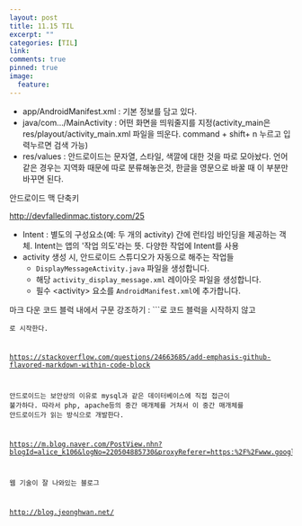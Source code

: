 ```yaml
---
layout: post
title: 11.15 TIL
excerpt: ""
categories: [TIL]
link:
comments: true
pinned: true
image:
  feature: 
---
```




* app/AndroidManifest.xml : 기본 정보를 담고 있다.
* java/com…/MainActivity : 어떤 화면을 띄워줄지를 지정(activity_main은 res/playout/activity_main.xml 파일을 띄운다. command + shift+  n 누르고 입력누르면 검색 가능)
* res/values : 안드로이드는 문자열, 스타일, 색깔에 대한 것을 따로 모아놨다. 언어같은 경우는 지역화 때문에 따로 분류해놓은것, 한글을 영문으로 바꿀 때 이 부분만 바꾸면 된다.



안드로이드 맥 단축키

<http://devfalledinmac.tistory.com/25>



* Intent : 별도의 구성요소(예: 두 개의 activity) 간에 런타임 바인딩을 제공하는 객체. Intent는 앱의 '작업 의도'라는 뜻. 다양한 작업에 Intent를 사용
* activity 생성 시, 안드로이드 스튜디오가 자동으로 해주는 작업들
  * `DisplayMessageActivity.java` 파일을 생성합니다.
  * 해당 `activity_display_message.xml` 레이아웃 파일을 생성합니다.
  * 필수 \<activity\> 요소를 `AndroidManifest.xml`에 추가합니다.



마크 다운 코드 블럭 내에서 구문 강조하기 : ```로 코드 블럭을 시작하지 않고 <pre><code>로 시작한다.

<https://stackoverflow.com/questions/24663685/add-emphasis-github-flavored-markdown-within-code-block>



안드로이드는 보안상의 이유로 mysql과 같은 데이터베이스에 직접 접근이 불가하다. 따라서 php, apache등의 중간 매개체를 거쳐서 이 중간 매개체를 안드로이드가 읽는 방식으로 개발한다.

<https://m.blog.naver.com/PostView.nhn?blogId=alice_k106&logNo=220504885730&proxyReferer=https:%2F%2Fwww.google.co.kr%2F>

웹 기술이 잘 나와있는 블로그

<http://blog.jeonghwan.net/>


